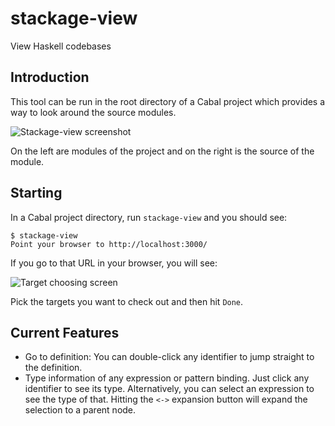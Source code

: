 stackage-view
=====

View Haskell codebases

## Introduction

This tool can be run in the root directory of a Cabal project which
provides a way to look around the source modules.

![Stackage-view screenshot](http://i.imgur.com/qrd9gYI.png)

On the left are modules of the project and on the right is the source
of the module.

## Starting

In a Cabal project directory, run `stackage-view` and you should see:

    $ stackage-view
    Point your browser to http://localhost:3000/

If you go to that URL in your browser, you will see:

![Target choosing screen](http://i.imgur.com/Fmj1PPZ.png)

Pick the targets you want to check out and then hit `Done`.

## Current Features

* Go to definition: You can double-click any identifier to jump
  straight to the definition.
* Type information of any expression or pattern binding. Just click
  any identifier to see its type. Alternatively, you can select an
  expression to see the type of that. Hitting the `<->` expansion
  button will expand the selection to a parent node.
